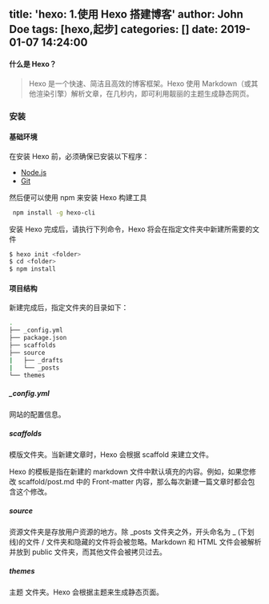 title: 'hexo: 1.使用 Hexo 搭建博客'
author: John Doe
tags: [hexo,起步]
categories: []
date: 2019-01-07 14:24:00
---

#### 什么是 Hexo？

> Hexo 是一个快速、简洁且高效的博客框架。Hexo 使用 Markdown（或其他渲染引擎）解析文章，在几秒内，即可利用靓丽的主题生成静态网页。

### 安装

#### 基础环境

在安装 Hexo 前，必须确保已安装以下程序：

- [Node.js](https://nodejs.org/en/)
- [Git](https://git-scm.com/)

然后便可以使用 npm 来安装 Hexo 构建工具

```bash
 npm install -g hexo-cli
```

安装 Hexo 完成后，请执行下列命令，Hexo 将会在指定文件夹中新建所需要的文件

```bash
$ hexo init <folder>
$ cd <folder>
$ npm install
```

#### 项目结构

新建完成后，指定文件夹的目录如下：

```bash
.
├── _config.yml
├── package.json
├── scaffolds
├── source
|   ├── _drafts
|   └── _posts
└── themes
```

##### \_config.yml

网站的配置信息。

##### scaffolds

模版文件夹。当新建文章时，Hexo 会根据 scaffold 来建立文件。

Hexo 的模板是指在新建的 markdown 文件中默认填充的内容。例如，如果您修改 scaffold/post.md 中的 Front-matter 内容，那么每次新建一篇文章时都会包含这个修改。

##### source

资源文件夹是存放用户资源的地方。除 _posts 文件夹之外，开头命名为 _ (下划线)的文件 / 文件夹和隐藏的文件将会被忽略。Markdown 和 HTML 文件会被解析并放到 public 文件夹，而其他文件会被拷贝过去。

##### themes

主题 文件夹。Hexo 会根据主题来生成静态页面。
